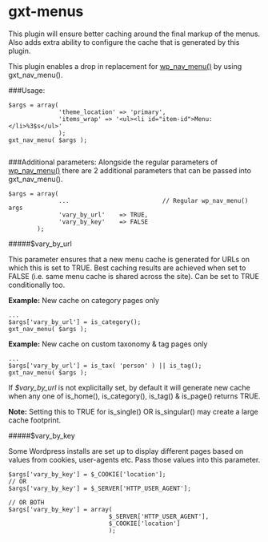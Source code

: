 gxt-menus
=========

This plugin will ensure better caching around the final markup of the menus. Also adds extra ability to configure the cache that is generated by this plugin.

This plugin enables a drop in replacement for [wp_nav_menu()](http://codex.wordpress.org/Function_Reference/wp_nav_menu) by using gxt_nav_menu(). 



###Usage:
```
$args = array( 
              'theme_location' => 'primary', 
              'items_wrap' => '<ul><li id="item-id">Menu: </li>%3$s</ul>'
              );
gxt_nav_menu( $args );
              
```

###Additional parameters:
Alongside the regular parameters of [wp_nav_menu()](http://codex.wordpress.org/Function_Reference/wp_nav_menu) there are 2 additional parameters that can be passed into gxt_nav_menu().

```
$args = array(
              ...                          // Regular wp_nav_menu() args
              'vary_by_url'    => TRUE,
              'vary_by_key'    => FALSE
        );

```

#####$vary_by_url

This parameter ensures that a new menu cache is generated for URLs on which this is set to TRUE. Best caching results are achieved when set to FALSE (i.e. same menu cache is shared across the site). Can be set to TRUE conditionally too.
 

**Example:** New cache on category pages only
```
...
$args['vary_by_url'] = is_category();
gxt_nav_menu( $args );
```

**Example:** New cache on custom taxonomy & tag pages only
```
...
$args['vary_by_url'] = is_tax( 'person' ) || is_tag();
gxt_nav_menu( $args );
```

If *$vary_by_url* is not explicitally set, by default it will generate new cache when any one of is_home(), is_category(), is_tag() & is_page() returns TRUE.

**Note:** Setting this to TRUE for is_single() OR is_singular() may create a large cache footprint.

#####$vary_by_key

Some Wordpress installs are set up to display different pages based on values from cookies, user-agents etc. Pass those values into this parameter.

```
$args['vary_by_key'] = $_COOKIE['location'];
// OR
$args['vary_by_key'] = $_SERVER['HTTP_USER_AGENT'];
```

```
// OR BOTH
$args['vary_by_key'] = array( 
                            $_SERVER['HTTP_USER_AGENT'],
                            $_COOKIE['location']
                            );

```



